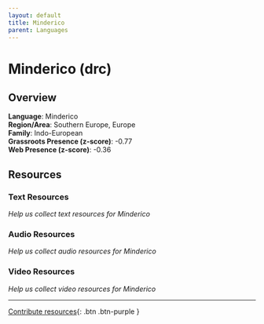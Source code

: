 ```yaml
---
layout: default
title: Minderico
parent: Languages
---
```


# Minderico (drc)

## Overview

**Language**: Minderico  
**Region/Area**: Southern Europe, Europe  
**Family**: Indo-European  
**Grassroots Presence (z-score)**: -0.77  
**Web Presence (z-score)**: -0.36  

## Resources

### Text Resources
*Help us collect text resources for Minderico*

### Audio Resources
*Help us collect audio resources for Minderico*

### Video Resources
*Help us collect video resources for Minderico*

---

[Contribute resources](https://forms.office.com/e/1SfLJx3u1r){: .btn .btn-purple }
